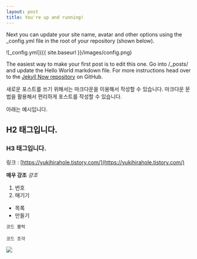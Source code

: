 ```yaml
---
layout: post
title: You're up and running!
---
```


Next you can update your site name, avatar and other options using the _config.yml file in the root of your repository (shown below).

![_config.yml]({{ site.baseurl }}/images/config.png)

The easiest way to make your first post is to edit this one. Go into /_posts/ and update the Hello World markdown file. For more instructions head over to the [Jekyll Now repository](https://github.com/barryclark/jekyll-now) on GitHub.


새로운 포스트를 쓰기 위해서는 마크다운을 이용해서 작성할 수 있습니다.
마크다운 문법을 활용해서 편리하게 포스트를 작성할 수 있습니다.

아래는 예시입니다. 

## H2 태그입니다.
### H3 태그입니다.

링크 : [https://yukihirahole.tistory.com/](https://yukihirahole.tistory.com/)

**매우 강조**
_강조_
1. 번호
2. 매기기

- 목록
- 만들기
```html
코드 블럭
```

`코드 조각`

![](https://i.namu.wiki/i/mO8lzNywboKLKZhgbC3YKSkRlD9QfJvrTmcViIajtStnEcHEDgBojspAUrrXRialEG-V9oiSZiRkT2btnBd2_N0nq85QCU_h02xviZkMl9mNiX5Y1kEN2d5oIZT-P9nNufupzAByPTwKHrIcvh98xA.webp)
